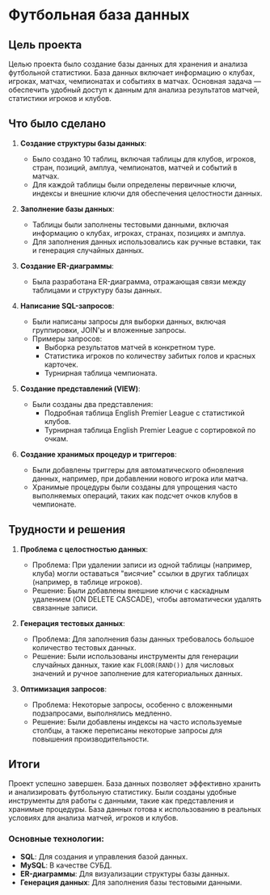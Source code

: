 # Футбольная база данных

## Цель проекта
Целью проекта было создание базы данных для хранения и анализа футбольной статистики. База данных включает информацию о клубах, игроках, матчах, чемпионатах и событиях в матчах. Основная задача — обеспечить удобный доступ к данным для анализа результатов матчей, статистики игроков и клубов.

## Что было сделано
1. **Создание структуры базы данных**:
   - Было создано 10 таблиц, включая таблицы для клубов, игроков, стран, позиций, амплуа, чемпионатов, матчей и событий в матчах.
   - Для каждой таблицы были определены первичные ключи, индексы и внешние ключи для обеспечения целостности данных.

2. **Заполнение базы данных**:
   - Таблицы были заполнены тестовыми данными, включая информацию о клубах, игроках, странах, позициях и амплуа.
   - Для заполнения данных использовались как ручные вставки, так и генерация случайных данных.

3. **Создание ER-диаграммы**:
   - Была разработана ER-диаграмма, отражающая связи между таблицами и структуру базы данных.

4. **Написание SQL-запросов**:
   - Были написаны запросы для выборки данных, включая группировки, JOIN'ы и вложенные запросы.
   - Примеры запросов:
     - Выборка результатов матчей в конкретном туре.
     - Статистика игроков по количеству забитых голов и красных карточек.
     - Турнирная таблица чемпионата.

5. **Создание представлений (VIEW)**:
   - Были созданы два представления:
     - Подробная таблица English Premier League с статистикой клубов.
     - Турнирная таблица English Premier League с сортировкой по очкам.

6. **Создание хранимых процедур и триггеров**:
   - Были добавлены триггеры для автоматического обновления данных, например, при добавлении нового игрока или матча.
   - Хранимые процедуры были созданы для упрощения часто выполняемых операций, таких как подсчет очков клубов в чемпионате.

## Трудности и решения
1. **Проблема с целостностью данных**:
   - Проблема: При удалении записи из одной таблицы (например, клуба) могли оставаться "висячие" ссылки в других таблицах (например, в таблице игроков).
   - Решение: Были добавлены внешние ключи с каскадным удалением (ON DELETE CASCADE), чтобы автоматически удалять связанные записи.

2. **Генерация тестовых данных**:
   - Проблема: Для заполнения базы данных требовалось большое количество тестовых данных.
   - Решение: Были использованы инструменты для генерации случайных данных, такие как `FLOOR(RAND())` для числовых значений и ручное заполнение для категориальных данных.

3. **Оптимизация запросов**:
   - Проблема: Некоторые запросы, особенно с вложенными подзапросами, выполнялись медленно.
   - Решение: Были добавлены индексы на часто используемые столбцы, а также переписаны некоторые запросы для повышения производительности.

## Итоги
Проект успешно завершен. База данных позволяет эффективно хранить и анализировать футбольную статистику. Были созданы удобные инструменты для работы с данными, такие как представления и хранимые процедуры. База данных готова к использованию в реальных условиях для анализа матчей, игроков и клубов.

### Основные технологии:
- **SQL**: Для создания и управления базой данных.
- **MySQL**: В качестве СУБД.
- **ER-диаграммы**: Для визуализации структуры базы данных.
- **Генерация данных**: Для заполнения базы тестовыми данными.
